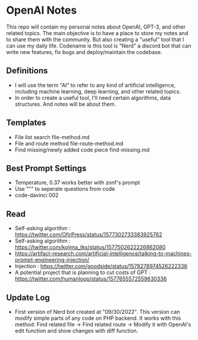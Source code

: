 # OpenAI Notes

This repo will contain my personal notes about OpenAI, GPT-3, and other related topics. The main objective is to have a place to store my notes and to share them with the community. But also creating a "useful" tool that I can use my daily life. Codename is this tool is "Nerd" a discord bot that can write new features, fix bugs and deploy/maintain the codebase.

## Definitions
- I will use the term "AI" to refer to any kind of artificial intelligence, including machine learning, deep learning, and other related topics.
- In order to create a useful tool, I'll need certain algorithms, data structures. And notes will be about them.

## Templates
- File list search file-method.md
- File and route method file-route-method.md
- Find missing/newly added code piece find-missing.md

## Best Prompt Settings
- Temperature, 0.37 works better with zonf's prompt
- Use """ to seperate questions from code
- code-davinci 002

## Read
- Self-asking algorithm : https://twitter.com/OfirPress/status/1577302733383925762
- Self-asking algorithm : https://twitter.com/kojima_tks/status/1577502622226862080
- https://artifact-research.com/artificial-intelligence/talking-to-machines-prompt-engineering-injection/
- Injection : https://twitter.com/goodside/status/1578278974526222336
- A potential project that is planning to cut costs of GPT : https://twitter.com/humanloop/status/1577655572559630336

## Update Log
- First version of Nerd bot created at "09/30/2022". This version can modify simple parts of any code on PHP backend. It works with this method: Find related file -> Find related route -> Modify it with OpenAI's edit function and show changes with diff function.